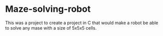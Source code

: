# Maze-solving-robot
This was a project to create a project in C that would make a robot be able to solve any mase with a size of 5x5x5 cells. 
